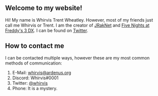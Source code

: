 ## Welcome to my website!
Hi! My name is Whirvis Trent Wheatley. However, most of my friends just call me Whirvis or Trent. I am the creator of [JRakNet](https://jraknet.whirvis.com) and [Five Nights at Freddy's 3 DX](https://github.com/fnaf3dx/). I can be found on [Twitter](https://twitter.com/whirvis).

## How to contact me
I can be contacted multiple ways, however these are my most common methods of communication:
1. E-Mail: whirvis@ardenus.org
2. Discord: Whirvis#0001
3. Twitter: [@whirvis](https://twitter.com/whirvis)
4. Phone: It is a mystery.
